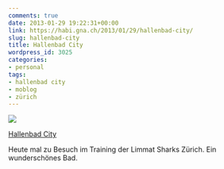 ```yaml
---
comments: true
date: 2013-01-29 19:22:31+00:00
link: https://habi.gna.ch/2013/01/29/hallenbad-city/
slug: hallenbad-city
title: Hallenbad City
wordpress_id: 3025
categories:
- personal
tags:
- hallenbad city
- moblog
- zürich
---
```



[![](https://static.flickr.com/8364/8427985250_d59ab2cea1_m.jpg)](https://www.flickr.com/photos/habi/8427985250/)   

[Hallenbad City](https://www.flickr.com/photos/habi/8427985250/)   

Heute mal zu Besuch im Training der Limmat Sharks Zürich.
Ein wunderschönes Bad.
